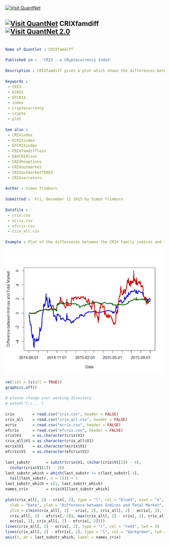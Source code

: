 
[<img src="https://github.com/QuantLet/Styleguide-and-Validation-procedure/blob/master/pictures/banner.png" alt="Visit QuantNet">](http://quantlet.de/index.php?p=info)

## [<img src="https://github.com/QuantLet/Styleguide-and-Validation-procedure/blob/master/pictures/qloqo.png" alt="Visit QuantNet">](http://quantlet.de/) **CRIXfamdiff** [<img src="https://github.com/QuantLet/Styleguide-and-Validation-procedure/blob/master/pictures/QN2.png" width="60" alt="Visit QuantNet 2.0">](http://quantlet.de/d3/ia)

```yaml

Name of Quantlet : CRIXfamdiff

Published in :  'CRIX - a CRyptocurrency IndeX'

Description : CRIXfamdiff gives a plot which shows the differences between the indices in the CRIX family and the total market.

Keywords : 
 - CRIX
 - ECRIX
 - EFCRIX
 - index
 - cryptocurrency
 - crypto
 - plot

See also : 
 - CRIXindex
 - ECRIXindex
 - EFCRIXindex
 - CRIXfamdiffloss
 - DAXCRIXloss
 - CRIXhnoptions
 - CRIXoutmarket
 - CRIXoutmarketTERES
 - CRIXvarreturn

Author : Simon Trimborn

Submitted :  Fri, December 12 2015 by Simon Trimborn

Datafile : 
 - crix.csv
 - ecrix.csv
 - efcrix.csv
 - crix_all.csv

Example : Plot of the differences between the CRIX family indices and the total market.
```

![Picture1](CRIXfamdiff_plot.png)


```r
rm(list = ls(all = TRUE))
graphics.off()

# please change your working directory 
# setwd('C:/...')

crix        = read.csv("crix.csv", header = FALSE)
crix_all    = read.csv("crix_all.csv", header = FALSE)
ecrix       = read.csv("ecrix.csv", header = FALSE)
efcrix      = read.csv("efcrix.csv", header = FALSE)
crix$V1     = as.character(crix$V1)
crix_all$V1 = as.character(crix_all$V1)
ecrix$V1    = as.character(ecrix$V1)
efcrix$V1   = as.character(efcrix$V1)

last_substr       = substr(crix$V1, (nchar(crix$V1[1]) - 4), 
  (nchar(crix$V1[1]) - 3))
last_substr_which = which(last_substr != c(last_substr[-1], 
  tail(last_substr, n = 1))) + 1
last_substr_which = c(1, last_substr_which)
names_crix        = crix$V1[last_substr_which]

plot(crix_all[, 2] - crix[, 2], type = "l", col = "blue3", xaxt = "n", lwd = 3, 
  xlab = "Date", ylab = "Difference between Indices and Total Market", 
  ylim = c(min(crix_all[, 2] - crix[, 2], crix_all[, 2] - ecrix[, 2], 
  crix_all[, 2] - efcrix[, 2]), max(crix_all[, 2] - crix[, 2], crix_all[, 2] - 
  ecrix[, 2], crix_all[, 2] - efcrix[, 2])))
lines(crix_all[, 2] - ecrix[, 2], type = "l", col = "red3", lwd = 3)
lines(crix_all[, 2] - efcrix[, 2], type = "l", col = "darkgreen", lwd = 3)
axis(1, at = last_substr_which, label = names_crix)

```
